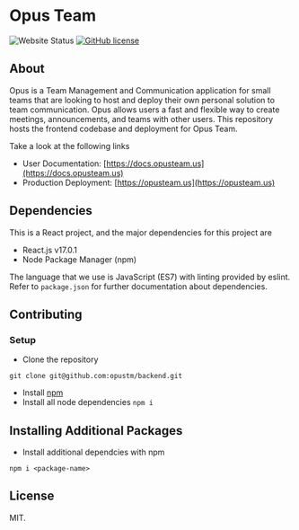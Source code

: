 # Opus Team


![Website Status](https://img.shields.io/website?url=https%3A%2F%2Fopusteam.us) [![GitHub license](https://img.shields.io/github/license/Naereen/StrapDown.js.svg)](https://docs.opusteam.us/legal/LICENSE.md)

## About

Opus is a Team Management and Communication application for small teams that are looking to host and deploy their own personal solution to team communication. Opus allows users a fast and flexible way to create meetings, announcements, and teams with other users. This repository hosts the frontend codebase and deployment for Opus Team.

Take a look at the following links
* User Documentation: [https://docs.opusteam.us](https://docs.opusteam.us)
* Production Deployment: [https://opusteam.us](https://opusteam.us)

## Dependencies

This is a React project, and the major dependencies for this project are 
* React.js v17.0.1
* Node Package Manager (npm)

The language that we use is JavaScript (ES7) with linting provided by eslint.
Refer to `package.json` for further documentation about dependencies.

## Contributing 

### Setup

* Clone the repository 

```git clone git@github.com:opustm/backend.git```

* Install [npm](https://nodejs.org/en/)
* Install all node dependencies `npm i`

## Installing Additional Packages

* Install additional dependcies with npm

```
npm i <package-name>
```

## License

MIT.
